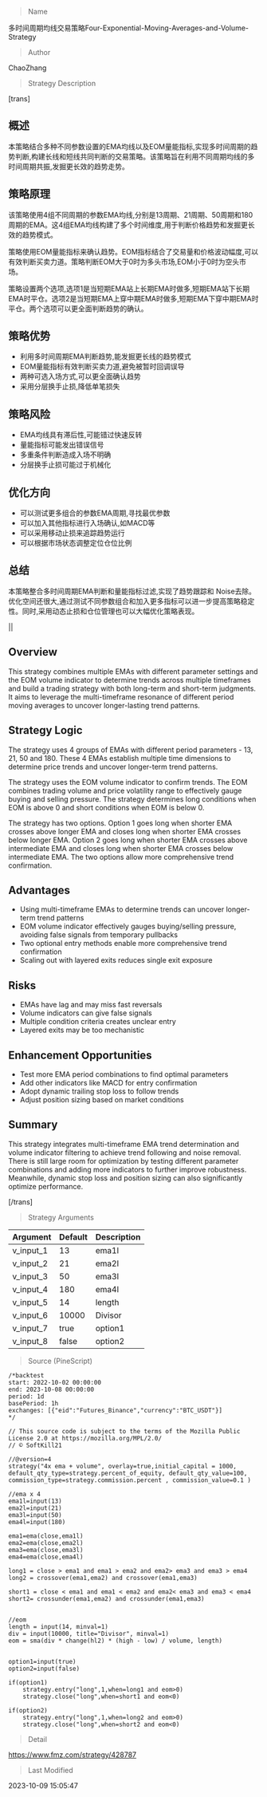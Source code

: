 
> Name

多时间周期均线交易策略Four-Exponential-Moving-Averages-and-Volume-Strategy

> Author

ChaoZhang

> Strategy Description

[trans]


## 概述

本策略结合多种不同参数设置的EMA均线以及EOM量能指标,实现多时间周期的趋势判断,构建长线和短线共同判断的交易策略。该策略旨在利用不同周期均线的多时间周期共振,发掘更长效的趋势走势。

## 策略原理

该策略使用4组不同周期的参数EMA均线,分别是13周期、21周期、50周期和180周期的EMA。这4组EMA均线构建了多个时间维度,用于判断价格趋势和发掘更长效的趋势模式。

策略使用EOM量能指标来确认趋势。EOM指标结合了交易量和价格波动幅度,可以有效判断买卖力道。策略判断EOM大于0时为多头市场,EOM小于0时为空头市场。

策略设置两个选项,选项1是当短期EMA站上长期EMA时做多,短期EMA站下长期EMA时平仓。选项2是当短期EMA上穿中期EMA时做多,短期EMA下穿中期EMA时平仓。两个选项可以更全面判断趋势的确认。

## 策略优势

- 利用多时间周期EMA判断趋势,能发掘更长线的趋势模式
- EOM量能指标有效判断买卖力道,避免被暂时回调误导
- 两种可选入场方式,可以更全面确认趋势
- 采用分层换手止损,降低单笔损失

## 策略风险

- EMA均线具有滞后性,可能错过快速反转
- 量能指标可能发出错误信号
- 多重条件判断造成入场不明确
- 分层换手止损可能过于机械化

## 优化方向

- 可以测试更多组合的参数EMA周期,寻找最优参数
- 可以加入其他指标进行入场确认,如MACD等
- 可以采用移动止损来追踪趋势运行
- 可以根据市场状态调整定位仓位比例

## 总结

本策略整合多时间周期EMA判断和量能指标过滤,实现了趋势跟踪和 Noise去除。优化空间还很大,通过测试不同参数组合和加入更多指标可以进一步提高策略稳定性。同时,采用动态止损和仓位管理也可以大幅优化策略表现。

|| 

## Overview

This strategy combines multiple EMAs with different parameter settings and the EOM volume indicator to determine trends across multiple timeframes and build a trading strategy with both long-term and short-term judgments. It aims to leverage the multi-timeframe resonance of different period moving averages to uncover longer-lasting trend patterns.

## Strategy Logic

The strategy uses 4 groups of EMAs with different period parameters - 13, 21, 50 and 180. These 4 EMAs establish multiple time dimensions to determine price trends and uncover longer-term trend patterns.

The strategy uses the EOM volume indicator to confirm trends. The EOM combines trading volume and price volatility range to effectively gauge buying and selling pressure. The strategy determines long conditions when EOM is above 0 and short conditions when EOM is below 0.

The strategy has two options. Option 1 goes long when shorter EMA crosses above longer EMA and closes long when shorter EMA crosses below longer EMA. Option 2 goes long when shorter EMA crosses above intermediate EMA and closes long when shorter EMA crosses below intermediate EMA. The two options allow more comprehensive trend confirmation.

## Advantages

- Using multi-timeframe EMAs to determine trends can uncover longer-term trend patterns
- EOM volume indicator effectively gauges buying/selling pressure, avoiding false signals from temporary pullbacks  
- Two optional entry methods enable more comprehensive trend confirmation
- Scaling out with layered exits reduces single exit exposure

## Risks

- EMAs have lag and may miss fast reversals
- Volume indicators can give false signals 
- Multiple condition criteria creates unclear entry
- Layered exits may be too mechanistic 

## Enhancement Opportunities

- Test more EMA period combinations to find optimal parameters
- Add other indicators like MACD for entry confirmation
- Adopt dynamic trailing stop loss to follow trends
- Adjust position sizing based on market conditions

## Summary

This strategy integrates multi-timeframe EMA trend determination and volume indicator filtering to achieve trend following and noise removal. There is still large room for optimization by testing different parameter combinations and adding more indicators to further improve robustness. Meanwhile, dynamic stop loss and position sizing can also significantly optimize performance.

[/trans]

> Strategy Arguments



|Argument|Default|Description|
|----|----|----|
|v_input_1|13|ema1l|
|v_input_2|21|ema2l|
|v_input_3|50|ema3l|
|v_input_4|180|ema4l|
|v_input_5|14|length|
|v_input_6|10000|Divisor|
|v_input_7|true|option1|
|v_input_8|false|option2|


> Source (PineScript)

``` pinescript
/*backtest
start: 2022-10-02 00:00:00
end: 2023-10-08 00:00:00
period: 1d
basePeriod: 1h
exchanges: [{"eid":"Futures_Binance","currency":"BTC_USDT"}]
*/

// This source code is subject to the terms of the Mozilla Public License 2.0 at https://mozilla.org/MPL/2.0/
// © SoftKill21

//@version=4
strategy("4x ema + volume", overlay=true,initial_capital = 1000, default_qty_type=strategy.percent_of_equity, default_qty_value=100, commission_type=strategy.commission.percent , commission_value=0.1 )

//ema x 4
ema1l=input(13)
ema2l=input(21)
ema3l=input(50)
ema4l=input(180)

ema1=ema(close,ema1l)
ema2=ema(close,ema2l)
ema3=ema(close,ema3l)
ema4=ema(close,ema4l)

long1 = close > ema1 and ema1 > ema2 and ema2> ema3 and ema3 > ema4
long2 = crossover(ema1,ema2) and crossover(ema1,ema3)

short1 = close < ema1 and ema1 < ema2 and ema2< ema3 and ema3 < ema4
short2= crossunder(ema1,ema2) and crossunder(ema1,ema3)


//eom
length = input(14, minval=1)
div = input(10000, title="Divisor", minval=1)
eom = sma(div * change(hl2) * (high - low) / volume, length)


option1=input(true)
option2=input(false)

if(option1)
    strategy.entry("long",1,when=long1 and eom>0)
    strategy.close("long",when=short1 and eom<0)
 
if(option2)
    strategy.entry("long",1,when=long2 and eom>0)
    strategy.close("long",when=short2 and eom<0)   
```

> Detail

https://www.fmz.com/strategy/428787

> Last Modified

2023-10-09 15:05:47
